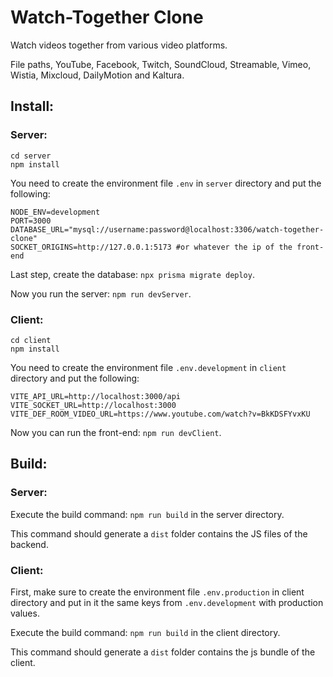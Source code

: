 # Watch-Together Clone
Watch videos together from various video platforms.

File paths, YouTube, Facebook, Twitch, SoundCloud, Streamable, Vimeo, Wistia, Mixcloud, DailyMotion and Kaltura.
## Install:
### Server:
```
cd server
npm install
```
You need to create the environment file `.env` in `server` directory and put the following:
```
NODE_ENV=development
PORT=3000
DATABASE_URL="mysql://username:password@localhost:3306/watch-together-clone"
SOCKET_ORIGINS=http://127.0.0.1:5173 #or whatever the ip of the front-end
```
Last step, create the database: `npx prisma migrate deploy`.

Now you run the server: `npm run devServer`.

### Client:
```
cd client
npm install
```
You need to create the environment file `.env.development` in `client` directory and put the following:

```
VITE_API_URL=http://localhost:3000/api
VITE_SOCKET_URL=http://localhost:3000
VITE_DEF_ROOM_VIDEO_URL=https://www.youtube.com/watch?v=BkKDSFYvxKU
```

Now you can run the front-end: `npm run devClient`.

## Build:
### Server:
Execute the build command: `npm run build` in the server directory.

This command should generate a `dist` folder contains the JS files of the backend.

### Client:
First, make sure to create the environment file `.env.production` in client directory and put in it the same keys from `.env.development` with production values.

Execute the build command: `npm run build` in the client directory.

This command should generate a `dist` folder contains the js bundle of the client.
